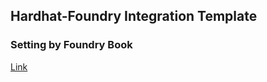 ## Hardhat-Foundry Integration Template

### Setting by Foundry Book
<a href = "https://book.getfoundry.sh/config/hardhat">Link</a>
